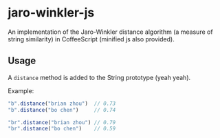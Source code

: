 jaro-winkler-js
===============

An implementation of the Jaro-Winkler distance algorithm (a measure of string similarity) in CoffeeScript (minified js also provided).

Usage
-----

A `distance` method is added to the String prototype (yeah yeah).

Example:

```javascript
"b".distance("brian zhou")  // 0.73
"b".distance("bo chen")     // 0.74

"br".distance("brian zhou") // 0.79
"br".distance("bo chen")    // 0.59
```
